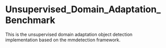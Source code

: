 # Unsupervised_Domain_Adaptation_Benchmark
This is the unsupervised domain adaptation object detection implementation based on the mmdetection framework.
